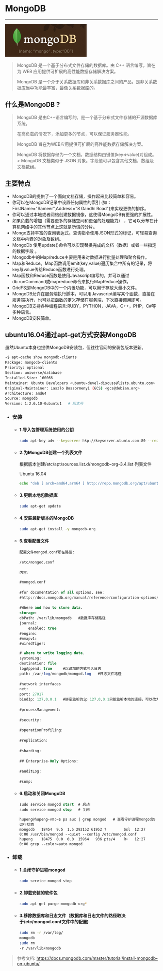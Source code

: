 MongoDB
===

----

![](../images/mongodb.png)

> MongoDB 是一个基于分布式文件存储的数据库。由 C++ 语言编写。旨在为 WEB 应用提供可扩展的高性能数据存储解决方案。
> 
> MongoDB 是一个介于关系数据库和非关系数据库之间的产品，是非关系数据库当中功能最丰富，最像关系数据库的。


## 什么是MongoDB ?

> MongoDB 是由C++语言编写的，是一个基于分布式文件存储的开源数据库系统。
> 
> 在高负载的情况下，添加更多的节点，可以保证服务器性能。
> 
> MongoDB 旨在为WEB应用提供可扩展的高性能数据存储解决方案。
> 
> MongoDB 将数据存储为一个文档，数据结构由键值(key=>value)对组成。> MongoDB 文档类似于 JSON 对象。字段值可以包含其他文档，数组及文档数组。

## 主要特点

* MongoDB的提供了一个面向文档存储，操作起来比较简单和容易。
* 你可以在MongoDB记录中设置任何属性的索引 (如：FirstName="Sameer",Address="8 Gandhi Road")来实现更快的排序。
* 你可以通过本地或者网络创建数据镜像，这使得MongoDB有更强的扩展性。
* 如果负载的增加（需要更多的存储空间和更强的处理能力） ，它可以分布在计算机网络中的其他节点上这就是所谓的分片。
* Mongo支持丰富的查询表达式。查询指令使用JSON形式的标记，可轻易查询文档中内嵌的对象及数组。
* MongoDb 使用update()命令可以实现替换完成的文档（数据）或者一些指定的数据字段 。
* Mongodb中的Map/reduce主要是用来对数据进行批量处理和聚合操作。
* Map和Reduce。Map函数调用emit(key,value)遍历集合中所有的记录，将key与value传给Reduce函数进行处理。
* Map函数和Reduce函数是使用Javascript编写的，并可以通过db.runCommand或mapreduce命令来执行MapReduce操作。
* GridFS是MongoDB中的一个内置功能，可以用于存放大量小文件。
* MongoDB允许在服务端执行脚本，可以用Javascript编写某个函数，直接在服务端执行，也可以把函数的定义存储在服务端，下次直接调用即可。
* MongoDB支持各种编程语言:RUBY，PYTHON，JAVA，C++，PHP，C#等多种语言。
* MongoDB安装简单。

## ubuntu16.04通过apt-get方式安装MongoDB

虽然Ubuntu本身也提供MongoDB安装包，但往往官网的安装包版本更新。

```bash
~$ apt-cache show mongodb-clients
Package: mongodb-clients
Priority: optional
Section: universe/database
Installed-Size: 160066
Maintainer: Ubuntu Developers <ubuntu-devel-discuss@lists.ubuntu.com>
Original-Maintainer: Laszlo Boszormenyi (GCS) <gcs@debian.org>
Architecture: amd64
Source: mongodb
Version: 1:2.6.10-0ubuntu1   # 版本号
```

* ### 安装

    * #### 1.导入包管理系统使用的公钥

        ```bash
        sudo apt-key adv --keyserver hkp://keyserver.ubuntu.com:80 --recv 0C49F3730359A14518585931BC711F9BA15703C6
        ```

    * #### 2.为MongoDB创建一个列表文件
        根据版本创建/etc/apt/sources.list.d/mongodb-org-3.4.list 列表文件

        Ubuntu 16.04

        ```bash
        echo "deb [ arch=amd64,arm64 ] http://repo.mongodb.org/apt/ubuntu xenial/mongodb-org/3.4 multiverse" | sudo tee /etc/apt/sources.list.d/mongodb-org-3.4.list
        ```

    * #### 3.更新本地包数据库

        ```bash
        sudo apt-get update
        ```

    * #### 4.安装最新版本的MongoDB

        ```bash
        sudo apt-get install -y mongodb-org
        ```

    * #### 5.查看配置文件

        ```bash
        配置文件mongod.conf所在路径:

        /etc/mongod.conf

        内容:
        ```

        ```sql
        #mongod.conf

        #for documentation of all options, see:
        #http://docs.mongodb.org/manual/reference/configuration-options/

        #Where and how to store data.
        storage:
        dbPath: /var/lib/mongodb   #数据库存储路径
        journal:
            enabled: true
        #engine:
        #mmapv1:
        #wiredTiger:
        ```

        ```sql
        # where to write logging data.
        systemLog:
        destination: file
        logAppend: true     #以追加的方式写入日志
        path: /var/log/mongodb/mongod.log   #日志文件路径

        #network interfaces
        net:
        port: 27017
        bindIp: 127.0.0.1   #绑定监听的ip 127.0.0.1只能监听本地的连接，可以改为0.0.0.0

        #processManagement:

        #security:

        #operationProfiling:

        #replication:

        #sharding:

        ## Enterprise-Only Options:

        #auditLog:

        #snmp:
        ```

    * #### 6.启动和关闭MongoDB

        ```sql
        sudo service mongod start  # 启动
        sudo service mongod stop   # 关闭
        ```
        ```
        hupeng@hupeng-vm:~$ ps aux | grep mongod   # 查看守护进程mongod的运行状态
        mongodb   18454  9.5  1.5 292152 61952 ?        Ssl  12:27   0:00 /usr/bin/mongod --quiet --config /etc/mongod.conf
        hupeng    18475  0.0  0.0  15964   936 pts/4    R+   12:27   0:00 grep --color=auto mongod
        ```

* ### 卸载

    * #### 1.关闭守护进程mongod

        ```bash
        sudo service mongod stop
        ```

    * #### 2.卸载安装的软件包

        ```bash
        sudo apt-get purge mongodb-org*
        ```

    * #### 3.移除数据库和日志文件（数据库和日志文件的路径取决于/etc/mongod.conf文件中的配置)

        ```bash
        sudo rm -r /var/log/
        mongodb
        sudo rm 
        -r /var/lib/mongodb
        ```

> 参考文档: https://docs.mongodb.com/master/tutorial/install-mongodb-on-ubuntu/